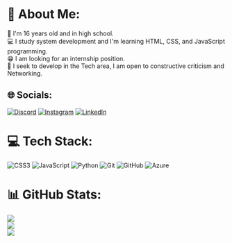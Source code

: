 # 💫 About Me:
📓 I'm 16 years old and in high school.<br>💻 I study system development and I'm learning HTML, CSS, and JavaScript programming.<br>😁 I am looking for an internship position.<br>💬 I seek to develop in the Tech area, I am open to constructive criticism and Networking.<br>


## 🌐 Socials:
[![Discord](https://img.shields.io/badge/Discord-%237289DA.svg?logo=discord&logoColor=white)](https://discord.com/channels/@felipe_correia) [![Instagram](https://img.shields.io/badge/Instagram-%23E4405F.svg?logo=Instagram&logoColor=white)](https://www.instagram.com/odevcorreia/) [![LinkedIn](https://img.shields.io/badge/LinkedIn-%230077B5.svg?logo=linkedin&logoColor=white)](https://linkedin.com/in/www.linkedin.com/in/devcorreia) 

# 💻 Tech Stack:
![CSS3](https://img.shields.io/badge/css3-%231572B6.svg?style=for-the-badge&logo=css3&logoColor=white) ![JavaScript](https://img.shields.io/badge/javascript-%23323330.svg?style=for-the-badge&logo=javascript&logoColor=%23F7DF1E) ![Python](https://img.shields.io/badge/python-3670A0?style=for-the-badge&logo=python&logoColor=ffdd54) ![Git](https://img.shields.io/badge/git-%23F05033.svg?style=for-the-badge&logo=git&logoColor=white) ![GitHub](https://img.shields.io/badge/github-%23121011.svg?style=for-the-badge&logo=github&logoColor=white) ![Azure](https://img.shields.io/badge/azure-%230072C6.svg?style=for-the-badge&logo=microsoftazure&logoColor=white)
# 📊 GitHub Stats:
![](https://github-readme-stats.vercel.app/api?username=Devfelipecorreia&theme=dark&hide_border=true&include_all_commits=false&count_private=false)<br/>
![](https://nirzak-streak-stats.vercel.app/?user=Devfelipecorreia&theme=dark&hide_border=true)<br/>
![](https://github-readme-stats.vercel.app/api/top-langs/?username=Devfelipecorreia&theme=dark&hide_border=true&include_all_commits=false&count_private=false&layout=compact)

<!-- Proudly created with GPRM ( https://gprm.itsvg.in ) -->
